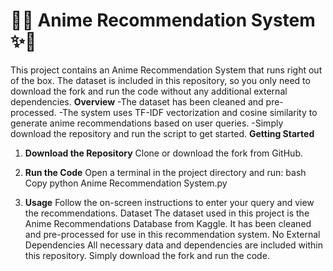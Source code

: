 # 🎌✨ Anime Recommendation System ✨🎌

This project contains an Anime Recommendation System that runs right out of the box. The dataset is included in this repository, so you only need to download the fork and run the code without any additional external dependencies.
**Overview**
-The dataset has been cleaned and pre-processed.
-The system uses TF-IDF vectorization and cosine similarity to generate anime recommendations based on user queries.
-Simply download the repository and run the script to get started.
**Getting Started**
1. **Download the Repository**
Clone or download the fork from GitHub.
2. **Run the Code**
Open a terminal in the project directory and run:
bash
Copy
python Anime Recommendation System.py

3. **Usage**
Follow the on-screen instructions to enter your query and view the recommendations.
Dataset
The dataset used in this project is the Anime Recommendations Database from Kaggle. It has been cleaned and pre-processed for use in this recommendation system.
No External Dependencies
All necessary data and dependencies are included within this repository. Simply download the fork and run the code.
